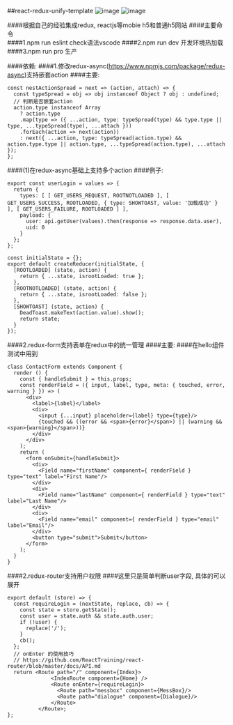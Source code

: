 ##react-redux-unify-template
![image](https://github.com/2637309949/react-redux-unify-template/blob/master/shot/home.png?raw=true)
![image](https://github.com/2637309949/react-redux-unify-template/blob/master/shot/dialogue.png?raw=true)  


    
####根据自己的经验集成redux, reactjs等mobie h5和普通h5网站 
####主要命令  
####1.npm run eslint check语法vscode
####2.npm run dev    开发环境热加载
####3.npm run pro    生产
  
  
  
####依赖: 
####1.修改redux-async(https://www.npmjs.com/package/redux-async)支持嵌套action
####主要: 
```
const nestActionSpread = next => (action, attach) => { 
  const typeSpread = obj => obj instanceof Object ? obj : undefined; 
  // 判断是否嵌套action 
  action.type instanceof Array 
    ? action.type 
    .map(type => ({ ...action, type: typeSpread(type) && type.type || type, ...typeSpread(type), ...attach })) 
    .forEach(action => next(action)) 
    : next({ ...action, type: typeSpread(action.type) && action.type.type || action.type, ...typeSpread(action.type), ...attach }); 
}; 
```
####(1)在redux-async基础上支持多个action 
####例子: 
```
export const userLogin = values => { 
  return { 
    types: [ [ GET_USERS_REQUEST, ROOTNOTLOADED ], [ GET_USERS_SUCCESS, ROOTLOADED, { type: SHOWTOAST, value: '加载成功' } ], [ GET_USERS_FAILURE, ROOTLOADED ] ], 
    payload: { 
      user: api.getUser(values).then(response => response.data.user), 
      uid: 0 
    } 
  }; 
}; 

const initialState = {};  
export default createReducer(initialState, {  
  [ROOTLOADED] (state, action) { 
    return { ...state, isrootLoaded: true }; 
  }, 
  [ROOTNOTLOADED] (state, action) { 
    return { ...state, isrootLoaded: false }; 
  }, 
  [SHOWTOAST] (state, action) { 
    DeadToast.makeText(action.value).show(); 
    return state; 
  } 
});
```
####2.redux-form支持表单在redux中的统一管理
####主要: 
####在hello组件测试中用到
```
class ContactForm extends Component {
  render () {
    const { handleSubmit } = this.props;
    const renderField = ({ input, label, type, meta: { touched, error, warning } }) => (
      <div>
        <label>{label}</label>
        <div>
          <input {...input} placeholder={label} type={type}/>
          {touched && ((error && <span>{error}</span>) || (warning && <span>{warning}</span>))}
        </div>
      </div>
    );
    return (
      <form onSubmit={handleSubmit}>
        <div>
          <Field name="firstName" component={ renderField } type="text" label="First Name"/>
        </div>
        <div>
          <Field name="lastName" component={ renderField } type="text" label="Last Name"/>
        </div>
        <div>
          <Field name="email" component={ renderField } type="email" label="Email"/>
        </div>
        <button type="submit">Submit</button>
      </form>
    );
  }
}
```  
####2.redux-router支持用户权限
####这里只是简单判断user字段, 具体的可以展开
```
export default (store) => {
  const requireLogin = (nextState, replace, cb) => {
    const state = store.getState();
    const user = state.auth && state.auth.user;
    if (!user) {
      replace('/');
    }
    cb();
  };
  // onEnter 的使用技巧
  // https://github.com/ReactTraining/react-router/blob/master/docs/API.md
  return <Route path="/" component={Index}>
              <IndexRoute component={Home} />
              <Route onEnter={requireLogin}>
                <Route path="messbox" component={MessBox}/>
                <Route path="dialogue" component={Dialogue}/>
              </Route>
          </Route>;
};

```
